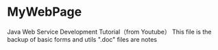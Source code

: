 # MyWebPage
Java Web Service Development Tutorial（from Youtube）
This file is the backup of basic forms and utils
".doc" files are notes
